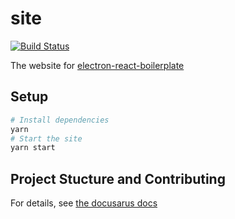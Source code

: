 # site

[![Build Status](https://travis-ci.org/electron-react-boilerplate/site.svg?branch=master)](https://travis-ci.org/electron-react-boilerplate/site)

The website for [electron-react-boilerplate](https://github.com/electron-react-boilerplate/electron-react-boilerplate)

## Setup

```sh
# Install dependencies
yarn
# Start the site
yarn start
```

## Project Stucture and Contributing

For details, see [the docusarus docs](https://v2.docusaurus.io)
